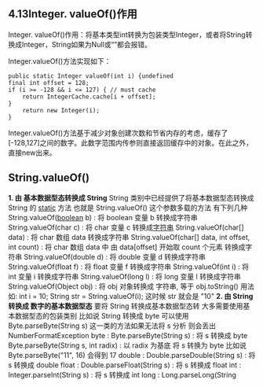 ## 4.13Integer. valueOf()作用

Integer. valueOf()作用：将基本类型int转换为包装类型Integer，或者将String转换成Integer，String如果为Null或“”都会报错。

Integer.valueOf()方法实现如下：


    public static Integer valueOf(int i) {undefined
    final int offset = 128;
    if (i >= -128 && i <= 127) { // must cache
        return IntegerCache.cache[i + offset];
    }
        return new Integer(i);
    }

Integer.valueOf()方法基于减少对象创建次数和节省内存的考虑，缓存了[-128,127]之间的数字。此数字范围内传参则直接返回缓存中的对象。在此之外，直接new出来。

## String.valueOf()

**1. 由 基本数据型态转换成 String** 
String 类别中已经提供了将基本数据型态转换成 String 的 [static](https://so.csdn.net/so/search?q=static&spm=1001.2101.3001.7020) 方法 
也就是 String.valueOf() 这个参数多载的方法 
有下列几种 
String.valueOf([boolean](https://so.csdn.net/so/search?q=boolean&spm=1001.2101.3001.7020) b) : 将 boolean 变量 b 转换成字符串 
String.valueOf(char c) : 将 char 变量 c 转换成[字符串](https://so.csdn.net/so/search?q=字符串&spm=1001.2101.3001.7020) 
String.valueOf(char[] data) : 将 char 数组 data 转换成字符串 
String.valueOf(char[] data, int offset, int count) : 
将 char 数组 data 中 由 data[offset] 开始取 count 个元素 转换成字符串 
String.valueOf(double d) : 将 double 变量 d 转换成字符串 
String.valueOf(float f) : 将 float 变量 f 转换成字符串 
String.valueOf(int i) : 将 int 变量 i 转换成字符串 
String.valueOf(long l) : 将 long 变量 l 转换成字符串 
String.valueOf(Object obj) : 将 obj 对象转换成 字符串, 等于 obj.toString() 
用法如: 
int i = 10; 
String str = String.valueOf(i); 
这时候 str 就会是 "10" 
**2. 由 String 转换成 数字的基本数据型态** 
要将 String 转换成基本数据型态转 
大多需要使用基本数据型态的包装类别 
比如说 String 转换成 byte 
可以使用 Byte.parseByte(String s) 
这一类的方法如果无法将 s 分析 则会丢出 NumberFormatException 
byte : 
Byte.parseByte(String s) : 将 s 转换成 byte 
Byte.parseByte(String s, int radix) : 以 radix 为基底 将 s 转换为 byte 
比如说 Byte.parseByte("11", 16) 会得到 17 
double : 
Double.parseDouble(String s) : 将 s 转换成 double 
float : 
Double.parseFloat(String s) : 将 s 转换成 float 
int : 
Integer.parseInt(String s) : 将 s 转换成 int 
long : 
Long.parseLong(String